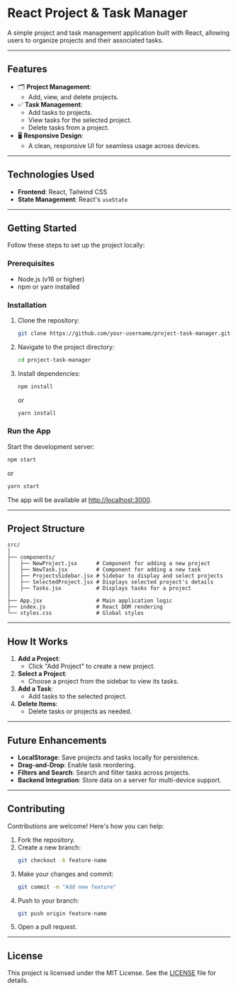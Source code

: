 # **React Project & Task Manager**

A simple project and task management application built with React, allowing users to organize projects and their associated tasks.

---

## **Features**

- 🗂 **Project Management**: 
  - Add, view, and delete projects.
- ✅ **Task Management**:
  - Add tasks to projects.
  - View tasks for the selected project.
  - Delete tasks from a project.
- 🖥 **Responsive Design**:
  - A clean, responsive UI for seamless usage across devices.

---

## **Technologies Used**

- **Frontend**: React, Tailwind CSS
- **State Management**: React's `useState`

---

## **Getting Started**

Follow these steps to set up the project locally:

### **Prerequisites**
- Node.js (v16 or higher)
- npm or yarn installed

### **Installation**
1. Clone the repository:
   ```bash
   git clone https://github.com/your-username/project-task-manager.git
   ```
2. Navigate to the project directory:
   ```bash
   cd project-task-manager
   ```
3. Install dependencies:
   ```bash
   npm install
   ```
   or
   ```bash
   yarn install
   ```

### **Run the App**
Start the development server:
```bash
npm start
```
or
```bash
yarn start
```

The app will be available at [http://localhost:3000](http://localhost:3000).

---

## **Project Structure**

```
src/
│
├── components/
│   ├── NewProject.jsx      # Component for adding a new project
│   ├── NewTask.jsx         # Component for adding a new task
│   ├── ProjectsSidebar.jsx # Sidebar to display and select projects
│   ├── SelectedProject.jsx # Displays selected project's details
│   ├── Tasks.jsx           # Displays tasks for a project
│
├── App.jsx                 # Main application logic
├── index.js                # React DOM rendering
└── styles.css              # Global styles
```

---

## **How It Works**

1. **Add a Project**: 
   - Click "Add Project" to create a new project.
2. **Select a Project**:
   - Choose a project from the sidebar to view its tasks.
3. **Add a Task**:
   - Add tasks to the selected project.
4. **Delete Items**:
   - Delete tasks or projects as needed.

---

## **Future Enhancements**

- **LocalStorage**: Save projects and tasks locally for persistence.
- **Drag-and-Drop**: Enable task reordering.
- **Filters and Search**: Search and filter tasks across projects.
- **Backend Integration**: Store data on a server for multi-device support.

---

## **Contributing**

Contributions are welcome! Here's how you can help:

1. Fork the repository.
2. Create a new branch:
   ```bash
   git checkout -b feature-name
   ```
3. Make your changes and commit:
   ```bash
   git commit -m "Add new feature"
   ```
4. Push to your branch:
   ```bash
   git push origin feature-name
   ```
5. Open a pull request.

---

## **License**

This project is licensed under the MIT License. See the [LICENSE](LICENSE) file for details.
